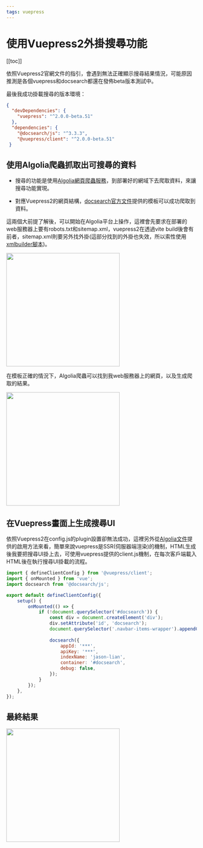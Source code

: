```yaml
---
tags: vuepress
---
```


# 使用Vuepress2外掛搜尋功能

[[toc]]

依照Vuepress2官網文件的指引，會遇到無法正確顯示搜尋結果情況，可能原因推測是各個vuepress和docsearch都還在發佈beta版本測試中。

最後我成功掛載搜尋的版本環境：
```json
{  
  "devDependencies": {
    "vuepress": "^2.0.0-beta.51"
  },
  "dependencies": {
    "@docsearch/js": "^3.3.3",
    "@vuepress/client": "^2.0.0-beta.51"
 }
```

## 使用Algolia爬蟲抓取出可搜尋的資料
- 搜尋的功能是使用[Algolia網頁爬蟲服務](https://crawler.algolia.com/admin/crawlers/c3ce0d80-c211-47bb-8fc1-c7c52015af70/overview)，到部署好的網域下去爬取資料，來讓搜尋功能實現。

- 對應Vuepress2的網頁結構，[docsearch官方文件](https://docsearch.algolia.com/docs/templates/#vuepress-v2-template)提供的模板可以成功爬取到資料。

這兩個大前提了解後，可以開始在Algolia平台上操作，這裡會先要求在部署的web服務器上要有robots.txt和sitemap.xml，vuepress2在透過vite build後會有前者，sitemap.xml則要另外找外掛(這部分找到的外掛也失效，所以索性使用[xmlbuilder腳本](https://github.com/lian0103/notes/blob/main/plugins/genSitemapXML.js))。

<img src="https://i.imgur.com/k6fljlO.png" style="width:300px" />

在模板正確的情況下，Algolia爬蟲可以找到我web服務器上的網頁，以及生成爬取的結果。

<img src="https://i.imgur.com/dRvhAeR.png" style="width:300px" />

## 在Vuepress畫面上生成搜尋UI
依照Vuepress2在config.js的plugin設置卻無法成功，這裡另外從[Algolia文件](https://www.algolia.com/doc/ui-libraries/autocomplete/introduction/getting-started/)提供的啟用方法來看，簡單來說vuepress是SSR(伺服器端渲染)的機制，HTML生成後我要把搜尋UI掛上去，可使用vuepress提供的client.js機制，在每次客戶端載入HTML後在執行搜尋UI掛載的流程。
```javascript
import { defineClientConfig } from '@vuepress/client';
import { onMounted } from 'vue';
import docsearch from '@docsearch/js';

export default defineClientConfig({
    setup() {
        onMounted(() => {
            if (!document.querySelector('#docsearch')) {
                const div = document.createElement('div');
                div.setAttribute('id', 'docsearch');
                document.querySelector('.navbar-items-wrapper').appendChild(div);
                
                docsearch({
                    appId: '***',
                    apiKey: '***',
                    indexName: 'jason-lian',
                    container: '#docsearch',
                    debug: false,
                });
            }
        });
    },
});
```
## 最終結果
<img src="https://i.imgur.com/ZJnxfWd.png" style="width:300px" />